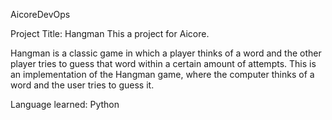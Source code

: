 AicoreDevOps

Project Title: Hangman This a project for Aicore.

Hangman is a classic game in which a player thinks of a word and the other player tries to guess that word within a certain amount of attempts. This is an implementation of the Hangman game, where the computer thinks of a word and the user tries to guess it.

Language learned: Python
